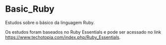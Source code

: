 # Basic_Ruby

Estudos sobre o básico da linguagem Ruby.

Os estudos foram baseados no Ruby Essentials e pode ser acessado no link https://www.techotopia.com/index.php/Ruby_Essentials.

